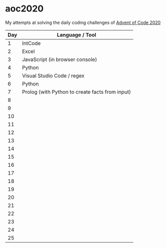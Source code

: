 # aoc2020

My attempts at solving the daily coding challenges of [Advent of Code 2020](https://adventofcode.com/2020)

| Day | Language / Tool                                 |
| --- | ----------------------------------------------- |
| 1   | IntCode                                         |
| 2   | Excel                                           |
| 3   | JavaScript (in browser console)                 |
| 4   | Python                                          |
| 5   | Visual Studio Code / regex                      |
| 6   | Python                                          |
| 7   | Prolog (with Python to create facts from input) |
| 8   |                                                 |
| 9   |                                                 |
| 10  |                                                 |
| 11  |                                                 |
| 12  |                                                 |
| 13  |                                                 |
| 14  |                                                 |
| 15  |                                                 |
| 16  |                                                 |
| 17  |                                                 |
| 18  |                                                 |
| 19  |                                                 |
| 20  |                                                 |
| 21  |                                                 |
| 22  |                                                 |
| 23  |                                                 |
| 24  |                                                 |
| 25  |                                                 |
